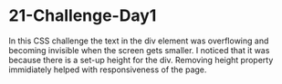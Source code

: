 # 21-Challenge-Day1
In this CSS challenge the text in the div element was overflowing and becoming invisible when the screen gets smaller. 
I noticed that it was because there is a set-up height for the div. Removing height property immidiately helped with responsiveness of the page.
